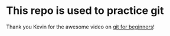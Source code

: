 # This repo is used to practice git

Thank you Kevin for the awesome video on [git for beginners](https://www.youtube.com/watch?v=tRZGeaHPoaw)!

